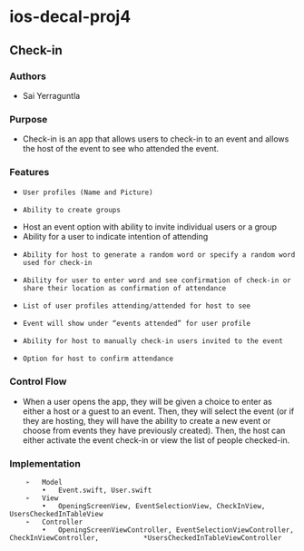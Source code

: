 # ios-decal-proj4

## Check-in
### Authors
 *	Sai Yerraguntla
### Purpose 
 *	Check-in is an app that allows users to check-in to an event and allows the 
   host of the event to see who attended the event. 
###	Features
  *		User profiles (Name and Picture)
  *		Ability to create groups
  *	 Host an event option with ability to invite individual users or a group
  *	 Ability for a user to indicate intention of attending
  *		Ability for host to generate a random word or specify a random word used for check-in
  *		Ability for user to enter word and see confirmation of check-in or share their location as confirmation of attendance
  *		List of user profiles attending/attended for host to see
  *		Event will show under “events attended” for user profile
  *		Ability for host to manually check-in users invited to the event
  *		Option for host to confirm attendance

###	Control Flow
  *	When a user opens the app, they will be given a choice to enter as either a host or a guest to an event. Then, they will select the event (or if they are hosting, they will have the ability to create a new event or choose from events they have previously created). Then, the host can either activate the event check-in or view the list of people checked-in.

###	Implementation
  		➢	Model
  			•	Event.swift, User.swift
  		➢	View
  			•	OpeningScreenView, EventSelectionView, CheckInView, UsersCheckedInTableView
  		➢	Controller
  			•	OpeningScreenViewController, EventSelectionViewController, CheckInViewController, 			*UsersCheckedInTableViewController
